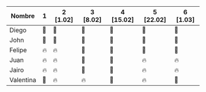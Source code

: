 | Nombre | 1 | 2 [1.02] | 3 [8.02] | 4 [15.02] | 5 [22.02] | 6 [1.03]
| ------- | --- | --- | --- | --- | --- | --- | 
| Diego | :green_heart: | :green_heart: | :green_heart:| :green_heart:| :green_heart:| :green_heart:| 
| John | :green_heart: | :green_heart: | :green_heart: | :green_heart:| :green_heart:| :green_heart:| 
| Felipe | :fire: | :fire: | :green_heart: | :green_heart: | :green_heart: | :green_heart:| 
| Juan | :fire: | :fire: | :green_heart: | :green_heart: | :fire: |  :fire: | 
| Jairo | :fire: | :fire: | :green_heart: | :green_heart: | :fire: |:fire: | 
| Valentina | :green_heart: | :fire: | :fire: | :green_heart: | :fire: |:green_heart:| 
